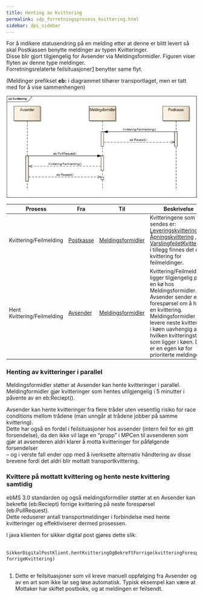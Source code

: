 ```yaml
---
title: Henting av Kvittering
permalink: sdp_forretningsprosess_kvittering.html
sidebar: dpi_sidebar
---
```



For å indikere statusendring på en melding etter at denne er blitt
levert så skal Postkassen benytte meldinger av typen Kvitteringer.  
Disse blir gjort tilgjengelig for Avsender via Meldingsformidler.
Figuren viser flyten av denne type meldinger.  
Forretningsrelaterte feilsituasjoner[1](#link1) benytter same flyt.

(Meldinger prefikset **eb:** i diagrammet tilhører transportlaget, men
er tatt med for å vise sammenhengen)

![Prosess for henting av kvitteringer](Kvittering.png)

| Prosess     | Fra      | Til     | Beskrivelse    |
| --- | --- | --- | --- |
| Kvittering/Feilmelding      | [Postkasse](sdp_aktorer.html) | [Meldingsformidler](https://difi.github.io/felleslosninger/sdp_aktorer.html) | Kvitteringene som sendes er: [Leveringskvittering](https://difi.github.io/felleslosninger/sdp_leveringskvittering.html), [Åpningskvittering](https://difi.github.io/felleslosninger/sdp_aapningskvittering.html) , [VarslingfeiletKvittering](https://difi.github.io/felleslosninger/sdp_varslingfeiletkvittering.html), i tillegg finnes det en kvittering for feilmeldinger.
| Hent Kvittering/Feilmelding | [Avsender](https://difi.github.io/felleslosninger/sdp_aktorer.html)  | [Meldingsformidler](https://difi.github.io/felleslosninger/sdp_aktorer.html) | Kvittering/Feilmelding ligger tilgjengelig på en kø hos Meldingsformidler. Avsender sender en forespørsel om å hente en kvittering. Meldingsformidler vil levere neste kvittering i køen uavhengig av hvilken kvitteringstype som ligger i køen. Det er en egen kø for prioriterte meldinger. |

### Henting av kvitteringer i parallel

Meldingsformidler støtter at Avsender kan hente kvitteringer i
parallel.  
Meldingformidler gjør kvitteringer som hentes utilgjengelig i 5 minutter
i påvente av en eb:Reciept().

Avsender kan hente kvitteringer fra flere tråder uten vesentlig risiko
for race conditions mellom trådene (man unngår at trådene jobber på
samme kvittering).  
Dette har også en fordel i feilsituasjoner hos avsender (intern feil for
en gitt forsendelse), da den ikke vil lage en “propp” i MPCen til
avsenderen som gjør at avsenderen aldri klarer å motta kvitteringer for
påfølgende forsendelser  
– og i verste fall ender opp med å iverksette alternativ håndtering av
disse brevene fordi det aldri blir mottatt transportkvittering.

### Kvittere på mottatt kvittering og hente neste kvittering samtidig

ebMS 3.0 standarden og også meldingsformdiler støtter at en Avsender kan
bekrefte (eb:Reciept) forrige kvittering på neste forespørsel
(eb:PullRequest).  
Dette reduserer antall transportmeldinger i forbindelse med hente
kvitteringer og effektiviserer dermed prosessen.

I java klienten for sikker digital post gjøres dette slik:

``` 
  SikkerDigitalPostKlient.hentKvitteringOgBekreftForrige(kvitteringForespoersel, forrigeKvittering)
```
<a name="link1"></a>
--------
1.  Dette er feilsituasjoner som vil kreve manuell oppfølging fra
    Avsender og av en art som ikke lar seg løse automatisk. Typisk
    eksempel kan være at Mottaker har skiftet postboks, og at meldingen
    er feilsendt.
